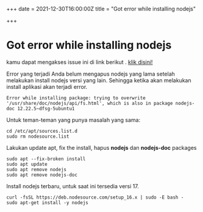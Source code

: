 +++
date = 2021-12-30T16:00:00Z
title = "Got error while installing nodejs"

+++
# Got error while installing nodejs

kamu dapat mengakses issue ini di link berikut . [klik disini!](https://github.com/nodesource/distributions/issues/1157 "Error Nodejs")

Error yang terjadi Anda belum mengapus nodejs yang lama setelah melakukan install nodejs versi yang lain. Sehingga ketika akan melakukan install aplikasi akan terjadi error. 

    Error while installing package: trying to overwrite '/usr/share/doc/nodejs/api/fs.html', which is also in package nodejs-doc 12.22.5~dfsg-5ubuntu1

Untuk teman-teman yang punya masalah yang sama:

    cd /etc/apt/sources.list.d 
    sudo rm nodesource.list

Lakukan update apt, fix the install, hapus **nodejs** dan **nodejs-doc** packages

    sudo apt --fix-broken install
    sudo apt update
    sudo apt remove nodejs
    sudo apt remove nodejs-doc

Install nodejs terbaru, untuk saat ini tersedia versi 17.

    curl -fsSL https://deb.nodesource.com/setup_16.x | sudo -E bash -
    sudo apt-get install -y nodejs